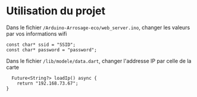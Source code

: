 # Utilisation du projet

Dans le fichier `/Arduino-Arrosage-eco/web_server.ino`, changer les valeurs par vos informations wifi
```
const char* ssid = "SSID";
const char* password = "password";
```

Dans le fichier `/lib/modele/data.dart`, changer l'addresse IP par celle de la carte
```
  Future<String?> loadIp() async {
    return "192.168.73.67";
}
```